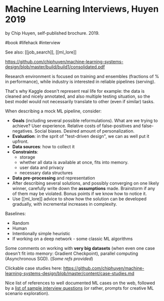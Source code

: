 # Machine Learning Interviews, Huyen 2019

by Chip Huyen, self-published brochure. 2019.

#book #lifehack #interview

See also: [[job_search]], [[ml_lore]]

https://github.com/chiphuyen/machine-learning-systems-design/blob/master/build/build1/consolidated.pdf

Research environment is focused on training and ensembles (fractions of % in performance), while industry is interested in reliable pipelines (serving).

That's why Kaggle doesn't represent real life for example: the data is cleaned and nicely annotated, and also multiple testing situation, so the best model would not necessarily translate to other (even if similar) tasks.

When describing a mock ML pipeline, consider:
* **Goals** (including several possible reformulations). What are we trying to achieve? User experience. Relative costs of false-positives and false-negatives. Social biases. Desired amount of personalization.
* **Evaluation**: in the sprit of "test-driven design", we can as well put it upfront.
* **Data sources**: how to collect it
* **Constraints**: 
    * storage
    * whether all data is available at once, fits into memory. 
    * user data and privacy
    * necessary data structures
* **Data pre-processing** and representation
* After describing several solutions, and possibly converging on one likely winner, carefully write down the **assumptions** made. Brainstorm if any of them may be violated. Bonus points if we know how to notice it.
* Use [[ml_lore]] advice to show how the solution can be developed gradually, with incremental increases in complexity.

Baselines:
* Random
* Human
* Intentionally simple heuristic
* If working on a deep network - some classic ML algorithms

Some comments on working with **very big datasets** (when even one case doesn't fit into  memory: Gradient Checkpoint), parallel computing (Asynchronous SGD). (_Some refs provided_)

Clickable case studies here: https://github.com/chiphuyen/machine-learning-systems-design/blob/master/content/case-studies.md

Nice list of references to well documented ML cases on the web, followed by a [list of sample interview questions](https://github.com/chiphuyen/machine-learning-systems-design/blob/master/content/exercises.md) (or rather, prompts for creative ML scenario exploration).